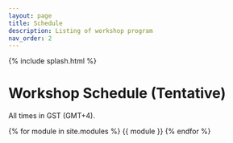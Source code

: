 ```yaml
---
layout: page
title: Schedule
description: Listing of workshop program
nav_order: 2
---
```


{% include splash.html %}


<!---
# Bird's Eye View of the Program (Tentative)

All times in GST (GMT+4).
-->

# Workshop Schedule (Tentative)

All times in GST (GMT+4).

{% for module in site.modules %}
{{ module }}
{% endfor %}
